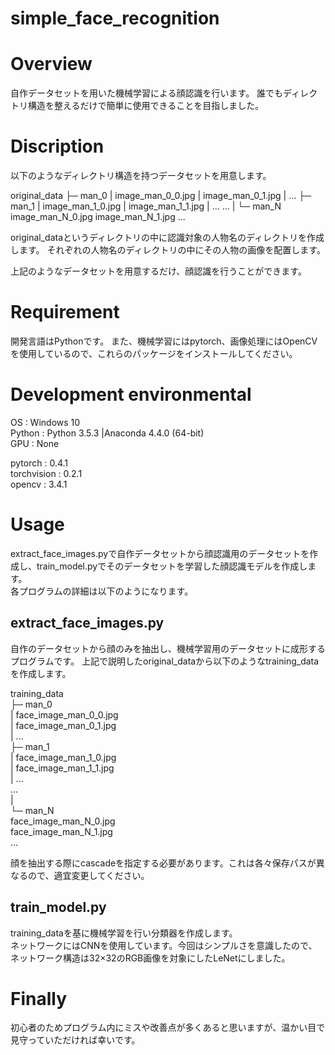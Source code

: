 simple_face_recognition
====

# Overview
自作データセットを用いた機械学習による顔認識を行います。
誰でもディレクトリ構造を整えるだけで簡単に使用できることを目指しました。


# Discription
以下のようなディレクトリ構造を持つデータセットを用意します。

original_data
	├─ man_0
	|	image_man_0_0.jpg
	|	image_man_0_1.jpg
	|	...
	├─ man_1
	|	image_man_1_0.jpg
	|	image_man_1_1.jpg
	|	...
	...
	|
	└─ man_N
		image_man_N_0.jpg
		image_man_N_1.jpg
		...

original_dataというディレクトリの中に認識対象の人物名のディレクトリを作成します。
それぞれの人物名のディレクトリの中にその人物の画像を配置します。

上記のようなデータセットを用意するだけ、顔認識を行うことができます。

# Requirement
開発言語はPythonです。
また、機械学習にはpytorch、画像処理にはOpenCVを使用しているので、これらのパッケージをインストールしてください。


# Development environmental
OS : Windows 10  
Python : Python 3.5.3 |Anaconda 4.4.0 (64-bit)  
GPU : None  

pytorch : 0.4.1  
torchvision : 0.2.1  
opencv : 3.4.1  


# Usage
extract_face_images.pyで自作データセットから顔認識用のデータセットを作成し、train_model.pyでそのデータセットを学習した顔認識モデルを作成します。  
各プログラムの詳細は以下のようになります。

## extract_face_images.py
自作のデータセットから顔のみを抽出し、機械学習用のデータセットに成形するプログラムです。
上記で説明したoriginal_dataから以下のようなtraining_dataを作成します。

training_data  
	├─ man_0  
	|	face_image_man_0_0.jpg  
	|	face_image_man_0_1.jpg  
	|	...  
	├─ man_1  
	|	face_image_man_1_0.jpg  
	|	face_image_man_1_1.jpg  
	|	...  
	...  
	|  
	└─ man_N  
		face_image_man_N_0.jpg  
		face_image_man_N_1.jpg  
		...  

顔を抽出する際にcascadeを指定する必要があります。これは各々保存パスが異なるので、適宜変更してください。

## train_model.py
training_dataを基に機械学習を行い分類器を作成します。  
ネットワークにはCNNを使用しています。今回はシンプルさを意識したので、ネットワーク構造は32×32のRGB画像を対象にしたLeNetにしました。


# Finally
初心者のためプログラム内にミスや改善点が多くあると思いますが、温かい目で見守っていただければ幸いです。

